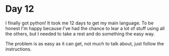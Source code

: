 # Day 12
I finally got python! It took me 12 days to get my main language. To be honest I'm happy because I've had the chance to lear a lot of stuff using all the others, but I needed to take a rest and do something the easy way.

The problem is as easy as it can get, not much to talk about, just follow the instructions.
